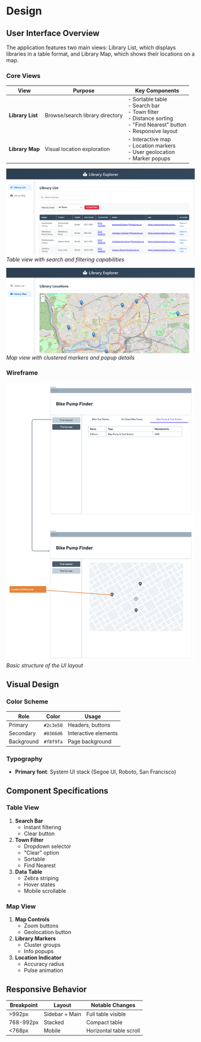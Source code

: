 # Design

## User Interface Overview

The application features two main views: Library List, which displays libraries in a table format, and Library Map, which shows their locations on a map.

### Core Views

| View             | Purpose                         | Key Components                                                                                                            |
| ---------------- | ------------------------------- | ------------------------------------------------------------------------------------------------------------------------- |
| **Library List** | Browse/search library directory | - Sortable table<br>- Search bar<br>- Town filter<br>- Distance sorting<br>- "Find Nearest" button<br>- Responsive layout |
| **Library Map**  | Visual location exploration     | - Interactive map<br>- Location markers<br>- User geolocation<br>- Marker popups                                          |

![Library List Design](images/list1.png)
_Table view with search and filtering capabilities_

![Library Map Design](images/map1.png)
_Map view with clustered markers and popup details_

### Wireframe
![Library Wireframe](images/wireframe.png)
_Basic structure of the UI layout_

## Visual Design

### Color Scheme

| Role       | Color     | Usage                |
| ---------- | --------- | -------------------- |
| Primary    | `#2c3e50` | Headers, buttons     |
| Secondary  | `#0366d6` | Interactive elements |
| Background | `#f8f9fa` | Page background      |

### Typography

- **Primary font**: System UI stack (Segoe UI, Roboto, San Francisco)

## Component Specifications

### Table View

1. **Search Bar**
   - Instant filtering
   - Clear button
2. **Town Filter**
   - Dropdown selector
   - "Clear" option
   - Sortable
   - Find Nearest
3. **Data Table**
   - Zebra striping
   - Hover states
   - Mobile scrollable

### Map View

1. **Map Controls**
   - Zoom buttons
   - Geolocation button
2. **Library Markers**
   - Cluster groups
   - Info popups
3. **Location Indicator**
   - Accuracy radius
   - Pulse animation

## Responsive Behavior

| Breakpoint | Layout         | Notable Changes         |
| ---------- | -------------- | ----------------------- |
| >992px     | Sidebar + Main | Full table visible      |
| 768-992px  | Stacked        | Compact table           |
| <768px     | Mobile         | Horizontal table scroll |
